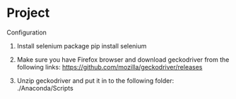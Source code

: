 # Project
Configuration

1. Install selenium package
pip install selenium

2. Make sure you have Firefox browser and download geckodriver from the following links:
https://github.com/mozilla/geckodriver/releases

3. Unzip geckodriver and put it in to the following folder:
./Anaconda/Scripts
